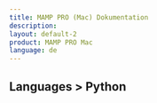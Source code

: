 ```yaml
---
title: MAMP PRO (Mac) Dokumentation
description: 
layout: default-2
product: MAMP PRO Mac
language: de
---
```


## Languages > Python
